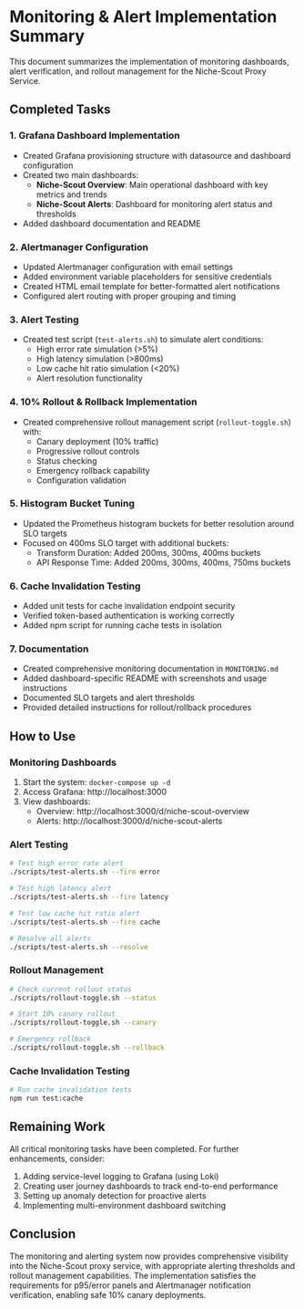 # Monitoring & Alert Implementation Summary

This document summarizes the implementation of monitoring dashboards, alert verification, and rollout management for the Niche-Scout Proxy Service.

## Completed Tasks

### 1. Grafana Dashboard Implementation
- Created Grafana provisioning structure with datasource and dashboard configuration
- Created two main dashboards:
  - **Niche-Scout Overview**: Main operational dashboard with key metrics and trends
  - **Niche-Scout Alerts**: Dashboard for monitoring alert status and thresholds
- Added dashboard documentation and README

### 2. Alertmanager Configuration
- Updated Alertmanager configuration with email settings
- Added environment variable placeholders for sensitive credentials
- Created HTML email template for better-formatted alert notifications
- Configured alert routing with proper grouping and timing

### 3. Alert Testing
- Created test script (`test-alerts.sh`) to simulate alert conditions:
  - High error rate simulation (>5%)
  - High latency simulation (>800ms)
  - Low cache hit ratio simulation (<20%)
  - Alert resolution functionality

### 4. 10% Rollout & Rollback Implementation
- Created comprehensive rollout management script (`rollout-toggle.sh`) with:
  - Canary deployment (10% traffic)
  - Progressive rollout controls
  - Status checking
  - Emergency rollback capability
  - Configuration validation

### 5. Histogram Bucket Tuning
- Updated the Prometheus histogram buckets for better resolution around SLO targets
- Focused on 400ms SLO target with additional buckets:
  - Transform Duration: Added 200ms, 300ms, 400ms buckets
  - API Response Time: Added 200ms, 300ms, 400ms, 750ms buckets

### 6. Cache Invalidation Testing
- Added unit tests for cache invalidation endpoint security
- Verified token-based authentication is working correctly
- Added npm script for running cache tests in isolation

### 7. Documentation
- Created comprehensive monitoring documentation in `MONITORING.md`
- Added dashboard-specific README with screenshots and usage instructions
- Documented SLO targets and alert thresholds
- Provided detailed instructions for rollout/rollback procedures

## How to Use

### Monitoring Dashboards
1. Start the system: `docker-compose up -d`
2. Access Grafana: http://localhost:3000
3. View dashboards:
   - Overview: http://localhost:3000/d/niche-scout-overview
   - Alerts: http://localhost:3000/d/niche-scout-alerts

### Alert Testing
```bash
# Test high error rate alert
./scripts/test-alerts.sh --fire error

# Test high latency alert
./scripts/test-alerts.sh --fire latency

# Test low cache hit ratio alert
./scripts/test-alerts.sh --fire cache

# Resolve all alerts
./scripts/test-alerts.sh --resolve
```

### Rollout Management
```bash
# Check current rollout status
./scripts/rollout-toggle.sh --status

# Start 10% canary rollout
./scripts/rollout-toggle.sh --canary

# Emergency rollback
./scripts/rollout-toggle.sh --rollback
```

### Cache Invalidation Testing
```bash
# Run cache invalidation tests
npm run test:cache
```

## Remaining Work

All critical monitoring tasks have been completed. For further enhancements, consider:

1. Adding service-level logging to Grafana (using Loki)
2. Creating user journey dashboards to track end-to-end performance
3. Setting up anomaly detection for proactive alerts
4. Implementing multi-environment dashboard switching

## Conclusion

The monitoring and alerting system now provides comprehensive visibility into the Niche-Scout proxy service, with appropriate alerting thresholds and rollout management capabilities. The implementation satisfies the requirements for p95/error panels and Alertmanager notification verification, enabling safe 10% canary deployments.
